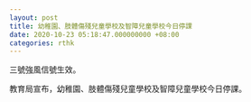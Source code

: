 ```yaml
---
layout: post
title: 幼稚園、肢體傷殘兒童學校及智障兒童學校今日停課
date: 2020-10-23 05:18:47.000000000 +08:00
categories: rthk
---
```


三號強風信號生效。

教育局宣布，幼稚園、肢體傷殘兒童學校及智障兒童學校今日停課。
